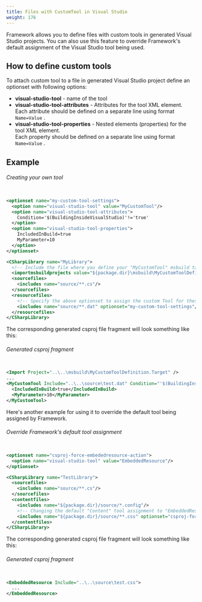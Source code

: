 ```yaml
---
title: Files with CustomTool in Visual Studio
weight: 176
---
```


Framework allows you to define files with custom tools in generated Visual Studio projects.  You can also use this
feature to override Framework&#39;s default assignment of the Visual Studio tool being used.

<a name="Section1"></a>
## How to define custom tools ##

To attach custom tool to a file in generated Visual Studio project define an optionset with following options:

 - **visual-studio-tool** - name of the tool
 - **visual-studio-tool-attributes** - Attributes for the tool XML element.<br>Each attribute should be defined on a separate line using format `Name=Value` .
 - **visual-studio-tool-properties** - Nested elements (properties)  for the tool XML element.<br>Each property should be defined on a separate line using format `Name=Value` .

## Example ##

###### Creating your own tool ######

```xml

<optionset name="my-custom-tool-settings">
  <option name="visual-studio-tool" value="MyCustomTool"/>
  <option name="visual-studio-tool-attributes">
    Condition='$(BuildingInsideVisualStudio)'!='true'
  </option>
  <option name="visual-studio-tool-properties">
    IncludedInBuild=true
    MyParameter=10
  </option>
</optionset>

<CSharpLibrary name="MyLibrary">
  <!-- Include the file where you define your "MyCustomTool" msbuild task. -->
  <importmsbuildprojects value="${package.dir}\msbuild\MyCustomToolDefinition.Target"/>
  <sourcefiles>
    <includes name="source/**.cs"/>
  </sourcefiles>
  <resourcefiles>
    <!-- Specify the above optionset to assign the custom Tool for these files -->
    <includes name="source/**.dat" optionset="my-custom-tool-settings"/>
  </resourcefiles>
</CSharpLibrary>

```
The corresponding generated csproj file fragment will look something like this:

###### Generated csproj fragment ######

```xml

<Import Project="..\..\msbuild\MyCustomToolDefinition.Target" />
...
<MyCustomTool Include="..\..\source\test.dat" Condition="'$(BuildingInsideVisualStudio)'!='true'">
  <IncludedInBuild>true</IncludedInBuild>
  <MyParameter>10</MyParameter>
</MyCustomTool>

```
Here&#39;s another example for using it to override the default tool being assigned by Framework.

###### Override Framework's default tool assignment ######

```xml

<optionset name="csproj-force-embededresource-action">
  <option name="visual-studio-tool" value="EmbeddedResource"/>
</optionset>

<CSharpLibrary name="TestLibrary">
  <sourcefiles>
    <includes name="source/**.cs"/>
  </sourcefiles>
  <contentfiles>
    <includes name="${package.dir}/source/*.config"/>
    <!-- Changing the default "Content" tool assignment to "EmbeddedResource" assignment using optionset -->
    <includes name="${package.dir}/source/**.css" optionset="csproj-force-embededresource-action"/>
  </contentfiles>
</CSharpLibrary>

```
The corresponding generated csproj file fragment will look something like this:

###### Generated csproj fragment ######

```xml

<EmbeddedResource Include="..\..\source\test.css">
  ...
</EmbeddedResource>

```
